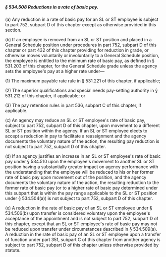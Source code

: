 ##### § 534.508 Reductions in a rate of basic pay. #####

(a) Any reduction in a rate of basic pay for an SL or ST employee is subject to part 752, subpart D of this chapter except as otherwise provided in this section.

(b) If an employee is removed from an SL or ST position and placed in a General Schedule position under procedures in part 752, subpart D of this chapter or part 432 of this chapter providing for reduction in grade, or otherwise moves voluntarily or involuntarily to a General Schedule position, the employee is entitled to the minimum rate of basic pay, as defined in § 531.203 of this chapter, for the General Schedule grade unless the agency sets the employee's pay at a higher rate under—

(1) The maximum payable rate rule in § 531.221 of this chapter, if applicable;

(2) The superior qualifications and special needs pay-setting authority in § 531.212 of this chapter, if applicable; or

(3) The pay retention rules in part 536, subpart C of this chapter, if applicable.

(c) An agency may reduce an SL or ST employee's rate of basic pay, subject to part 752, subpart D of this chapter, upon movement to a different SL or ST position within the agency. If an SL or ST employee elects to accept a reduction in pay to facilitate a reassignment and the agency documents the voluntary nature of the action, the resulting pay reduction is not subject to part 752, subpart D of this chapter.

(d) If an agency justifies an increase in an SL or ST employee's rate of basic pay under § 534.510 upon the employee's movement to another SL or ST position having a substantially greater impact on agency performance with the understanding that the employee will be reduced to his or her former rate of basic pay upon movement out of the position, and the agency documents the voluntary nature of the action, the resulting reduction to the former rate of basic pay (or to a higher rate of basic pay determined under this subpart that is within the pay range applicable to the SL or ST position under § 534.504(a)) is not subject to part 752, subpart D of this chapter.

(e) A reduction in the rate of basic pay of an SL or ST employee under § 534.506(b) upon transfer is considered voluntary upon the employee's acceptance of the appointment and is not subject to part 752, subpart D of this chapter, except that an SL or ST employee's rate of basic pay may not be reduced upon transfer under circumstances described in § 534.509(a). A reduction in the rate of basic pay of an SL or ST employee upon a transfer of function under part 351, subpart C of this chapter from another agency is subject to part 752, subpart D of this chapter unless otherwise provided by statute.